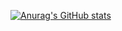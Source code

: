 [![Anurag's GitHub stats](https://github-readme-stats.vercel.app/api?username=Filipe-Leite)](https://github.com/anuraghazra/github-readme-stats)
